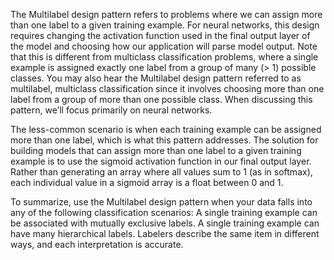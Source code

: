 The Multilabel design pattern refers to problems where we can assign more than one label to a given training example. For neural networks, this design requires changing the activation function used in the final output layer of the model and choosing how our application will parse model output. Note that this is different from multiclass classification problems, where a single example is assigned exactly one label from a group of many (> 1) possible classes. You may also hear the Multilabel design pattern referred to as multilabel, multiclass classification since it involves choosing more than one label from a group of more than one possible class. When discussing this pattern, we’ll focus primarily on neural networks. 

The less-common scenario is when each training example can be assigned more than one label, which is what this pattern addresses. 
The solution for building models that can assign more than one label to a given training example is to use the sigmoid activation function in our final output layer. Rather than generating an array where all values sum to 1 (as in softmax), each individual value in a sigmoid array is a float between 0 and 1. 

To summarize, use the Multilabel design pattern when your data falls into any of the following classification scenarios: 
A single training example can be associated with mutually exclusive labels. 
A single training example can have many hierarchical labels. 
Labelers describe the same item in different ways, and each interpretation is accurate. 


